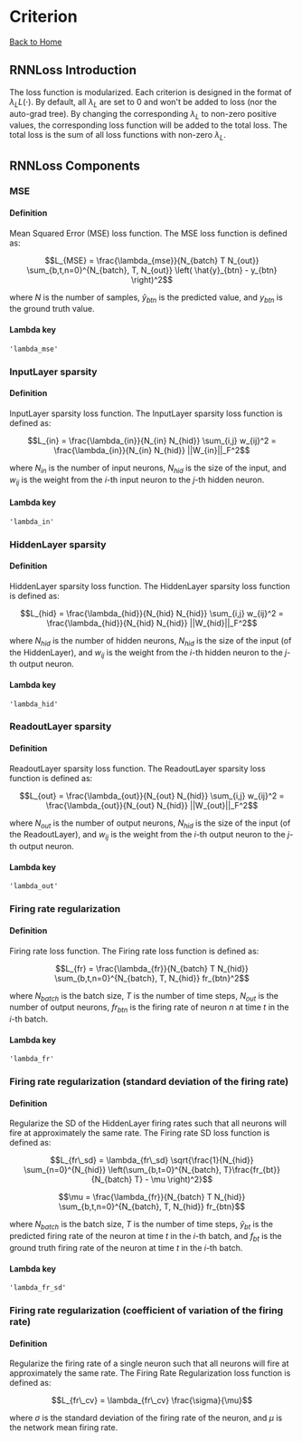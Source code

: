 # Criterion
[Back to Home](https://github.com/zhaozewang/NN4Neurosci/blob/main/README.md)
## RNNLoss Introduction
The loss function is modularized. Each criterion is designed in the format of $`\lambda_L L(\cdot)`$. By default, all $`\lambda_{L}`$ are set to 0 and won't be added to loss (nor the auto-grad tree). By changing the corresponding $`\lambda_{L}`$ to non-zero positive values, the corresponding loss function will be added to the total loss. The total loss is the sum of all loss functions with non-zero $`\lambda_{L}`$.

## RNNLoss Components
### MSE
#### Definition
Mean Squared Error (MSE) loss function. The MSE loss function is defined as:
```math
L_{MSE} = \frac{\lambda_{mse}}{N_{batch} T N_{out}} \sum_{b,t,n=0}^{N_{batch}, T, N_{out}} \left( \hat{y}_{btn} - y_{btn} \right)^2
```
where $N$ is the number of samples, $`\hat{y}_{btn}`$ is the predicted value, and $`y_{btn}`$ is the ground truth value.<br>
#### Lambda key
`'lambda_mse'`<br>

### InputLayer sparsity
#### Definition
InputLayer sparsity loss function. The InputLayer sparsity loss function is defined as:
```math
L_{in} = \frac{\lambda_{in}}{N_{in} N_{hid}} \sum_{i,j} w_{ij}^2 = \frac{\lambda_{in}}{N_{in} N_{hid}} ||W_{in}||_F^2
```
where $`N_{in}`$ is the number of input neurons, $`N_{hid}`$ is the size of the input, and $`w_{ij}`$ is the weight from the $`i`$-th input neuron to the $`j`$-th hidden neuron.<br>
#### Lambda key
`'lambda_in'`<br>

### HiddenLayer sparsity
#### Definition
HiddenLayer sparsity loss function. The HiddenLayer sparsity loss function is defined as:
```math
L_{hid} = \frac{\lambda_{hid}}{N_{hid} N_{hid}} \sum_{i,j} w_{ij}^2 = \frac{\lambda_{hid}}{N_{hid} N_{hid}} ||W_{hid}||_F^2
```
where $`N_{hid}`$ is the number of hidden neurons, $`N_{hid}`$ is the size of the input (of the HiddenLayer), and $`w_{ij}`$ is the weight from the $`i`$-th hidden neuron to the $`j`$-th output neuron.<br>
#### Lambda key
`'lambda_hid'`<br>

### ReadoutLayer sparsity
#### Definition
ReadoutLayer sparsity loss function. The ReadoutLayer sparsity loss function is defined as:
```math
L_{out} = \frac{\lambda_{out}}{N_{out} N_{hid}} \sum_{i,j} w_{ij}^2 = \frac{\lambda_{out}}{N_{out} N_{hid}} ||W_{out}||_F^2
```
where $`N_{out}`$ is the number of output neurons, $`N_{hid}`$ is the size of the input (of the ReadoutLayer), and $`w_{ij}`$ is the weight from the $`i`$-th output neuron to the $`j`$-th output neuron.<br>
#### Lambda key
`'lambda_out'`<br>

### Firing rate regularization
#### Definition
Firing rate loss function. The Firing rate loss function is defined as:
```math
L_{fr} = \frac{\lambda_{fr}}{N_{batch} T N_{hid}} \sum_{b,t,n=0}^{N_{batch}, T, N_{hid}} fr_{btn}^2
```
where $`N_{batch}`$ is the batch size, $`T`$ is the number of time steps, $`N_{out}`$ is the number of output neurons, $`fr_{btn}`$ is the firing rate of neuron $`n`$ at time $`t`$ in the $`i`$-th batch.<br>
#### Lambda key
`'lambda_fr'`<br>

### Firing rate regularization (standard deviation of the firing rate)
#### Definition
Regularize the SD of the HiddenLayer firing rates such that all neurons will fire at approximately the same rate. The Firing rate SD loss function is defined as:
```math
L_{fr\_sd} = \lambda_{fr\_sd} \sqrt{\frac{1}{N_{hid}} \sum_{n=0}^{N_{hid}} \left(\sum_{b,t=0}^{N_{batch}, T}\frac{fr_{bt}}{N_{batch} T} - \mu \right)^2}
```
```math
\mu = \frac{\lambda_{fr}}{N_{batch} T N_{hid}} \sum_{b,t,n=0}^{N_{batch}, T, N_{hid}} fr_{btn}
```
where $`N_{batch}`$ is the batch size, $`T`$ is the number of time steps, $`\hat{y}_{bt}`$ is the predicted firing rate of the neuron at time $`t`$ in the $`i`$-th batch, and $`f_{bt}`$ is the ground truth firing rate of the neuron at time $`t`$ in the $`i`$-th batch.<br>
#### Lambda key
`'lambda_fr_sd'`<br>

### Firing rate regularization (coefficient of variation of the firing rate)
#### Definition
Regularize the firing rate of a single neuron such that all neurons will fire at approximately the same rate. The Firing Rate Regularization loss function is defined as:
```math
L_{fr\_cv} = \lambda_{fr\_cv} \frac{\sigma}{\mu}
```
where $\sigma$ is the standard deviation of the firing rate of the neuron, and $`\mu`$ is the network mean firing rate.<br>